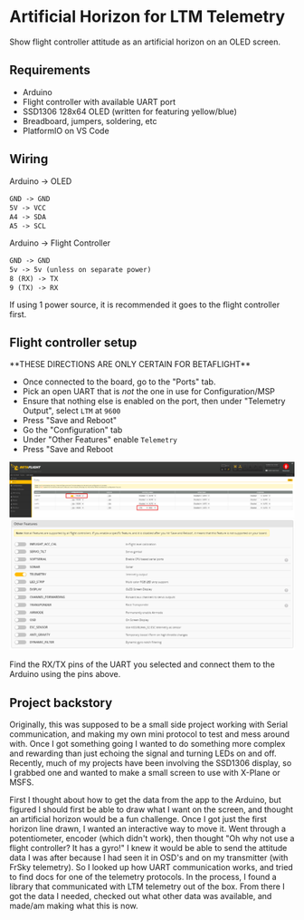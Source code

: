# Artificial Horizon for LTM Telemetry

Show flight controller attitude as an artificial horizon on an OLED screen.

## Requirements
- Arduino
- Flight controller with available UART port
- SSD1306 128x64 OLED (written for featuring yellow/blue)
- Breadboard, jumpers, soldering, etc
- PlatformIO on VS Code

## Wiring
Arduino -> OLED
```
GND -> GND
5V -> VCC
A4 -> SDA
A5 -> SCL
```

Arduino -> Flight Controller
```
GND -> GND
5v -> 5v (unless on separate power)
8 (RX) -> TX
9 (TX) -> RX
```

If using 1 power source, it is recommended it goes to the flight controller first.

## Flight controller setup
\*\*THESE DIRECTIONS ARE ONLY CERTAIN FOR BETAFLIGHT\*\* <br />
- Once connected to the board, go to the "Ports" tab.
- Pick an open UART that is *not* the one in use for Configuration/MSP
- Ensure that nothing else is enabled on the port, then under "Telemetry Output", select `LTM` at `9600`
- Press "Save and Reboot"
- Go the "Configuration" tab
- Under "Other Features" enable `Telemetry`
- Press "Save and Reboot

![Screenshot 1](https://raw.githubusercontent.com/Gabe-H/Artificial-Horizon/master/media/BF_screenshot1.png)
![Screenshot 2](https://raw.githubusercontent.com/Gabe-H/Artificial-Horizon/master/media/BF_screenshot2.png)

Find the RX/TX pins of the UART you selected and connect them to the Arduino using the pins above.

## Project backstory
Originally, this was supposed to be a small side project working with Serial communication, and making my own mini protocol to test and mess around with. Once I got something going I wanted to do something more complex and rewarding than just echoing the signal and turning LEDs on and off. Recently, much of my projects have been involving the SSD1306 display, so I grabbed one and wanted to make a small screen to use with X-Plane or MSFS.

First I thought about how to get the data from the app to the Arduino, but figured I should first be able to draw what I want on the screen, and thought an artificial horizon would be a fun challenge. Once I got just the first horizon line drawn, I wanted an interactive way to move it. Went through a potentiometer, encoder (which didn't work), then thought "Oh why not use a flight controller? It has a gyro!" I knew it would be able to send the attitude data I was after because I had seen it in OSD's and on my transmitter (with FrSky telemetry). So I looked up how UART communication works, and tried to find docs for one of the telemetry protocols. In the process, I found a library that communicated with LTM telemetry out of the box. From there I got the data I needed, checked out what other data was available, and made/am making what this is now.